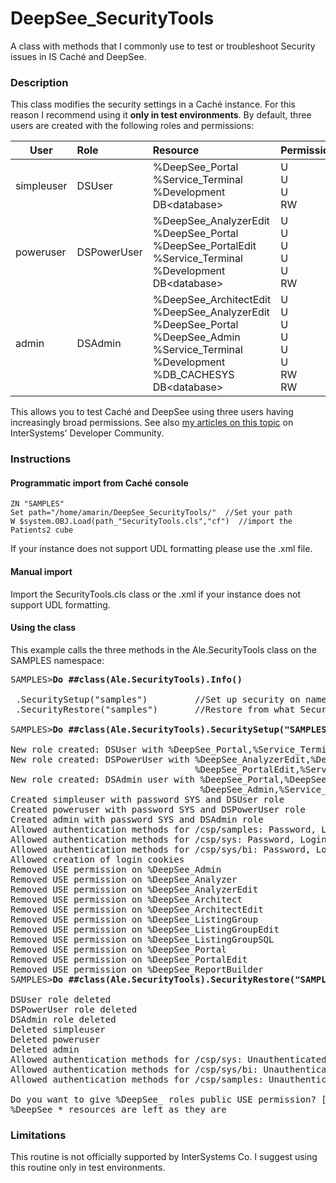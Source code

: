 # DeepSee_SecurityTools
A class with methods that I commonly use to test or troubleshoot Security issues in IS Caché and DeepSee.

### Description
This class modifies the security settings in a Caché instance. For this reason I recommend using it **only in test environments**. By default, three users are created with the following roles and permissions:  

| User        | Role        | Resource  | Permission   |
| ----------- |:----------- | :-------- | :----------- |
| simpleuser  | DSUser      | %DeepSee_Portal<br>%Service_Terminal<br>%Development<br>DB&lt;database> | U<br>U<br>U<br>RW |
| poweruser   | DSPowerUser | %DeepSee_AnalyzerEdit<br>%DeepSee_Portal<br>%DeepSee_PortalEdit<br>%Service_Terminal<br>%Development<br>DB&lt;database> | U<br>U<br>U<br>U<br>U<br>RW |
| admin       | DSAdmin     | %DeepSee_ArchitectEdit<br>%DeepSee_AnalyzerEdit<br>%DeepSee_Portal<br>%DeepSee_Admin<br>%Service_Terminal<br>%Development<br>%DB_CACHESYS<br>DB&lt;database> | U<br>U<br>U<br>U<br>U<br>U<br>RW<br>RW |

This allows you to test Caché and DeepSee using three users having increasingly broad permissions. See also [my articles on this topic](https://community.intersystems.com/post/deepsee-setting-security-part-1-5) on InterSystems' Developer Community.


<!--
### Content

![Alt Text](https://github.com/aless80/DeepSee_SecurityTools/blob/master/img/.png)           
-->

### Instructions
#### Programmatic import from Caché console
```
ZN "SAMPLES"
Set path="/home/amarin/DeepSee_SecurityTools/"  //Set your path
W $system.OBJ.Load(path_"SecurityTools.cls","cf")  //import the Patients2 cube
```
If your instance does not support UDL formatting please use the .xml file.

#### Manual import
Import the SecurityTools.cls class or the .xml if your instance does not support UDL formatting. 

#### Using the class
This example calls the three methods in the Ale.SecurityTools class on the SAMPLES namespace: 

<pre>
SAMPLES><b>Do ##class(Ale.SecurityTools).Info()</b>

 .SecuritySetup("samples")         //Set up security on namepsace
 .SecurityRestore("samples")       //Restore from what SecuritySetup did

SAMPLES><b>Do ##class(Ale.SecurityTools).SecuritySetup("SAMPLES")</b>

New role created: DSUser with %DeepSee_Portal,%Service_Terminal,%Development,%DB_SAMPLES
New role created: DSPowerUser with %DeepSee_AnalyzerEdit,%DeepSee_Portal,
                                   %DeepSee_PortalEdit,%Service_Terminal,%Development,%DB_SAMPLES
New role created: DSAdmin user with %DeepSee_Portal,%DeepSee_ArchitectEdit,%DeepSee_AnalyzerEdit,
                                    %DeepSee_Admin,%Service_Terminal,%Development,%DB_CACHESYS,%DB_SAMPLES
Created simpleuser with password SYS and DSUser role
Created poweruser with password SYS and DSPowerUser role
Created admin with password SYS and DSAdmin role
Allowed authentication methods for /csp/samples: Password, Login Cookie
Allowed authentication methods for /csp/sys: Password, Login Cookie
Allowed authentication methods for /csp/sys/bi: Password, Login Cookie
Allowed creation of login cookies
Removed USE permission on %DeepSee_Admin
Removed USE permission on %DeepSee_Analyzer
Removed USE permission on %DeepSee_AnalyzerEdit
Removed USE permission on %DeepSee_Architect
Removed USE permission on %DeepSee_ArchitectEdit
Removed USE permission on %DeepSee_ListingGroup
Removed USE permission on %DeepSee_ListingGroupEdit
Removed USE permission on %DeepSee_ListingGroupSQL
Removed USE permission on %DeepSee_Portal
Removed USE permission on %DeepSee_PortalEdit
Removed USE permission on %DeepSee_ReportBuilder
SAMPLES><b>Do ##class(Ale.SecurityTools).SecurityRestore("SAMPLES")</b>

DSUser role deleted
DSPowerUser role deleted
DSAdmin role deleted
Deleted simpleuser
Deleted poweruser
Deleted admin
Allowed authentication methods for /csp/sys: Unauthenticated
Allowed authentication methods for /csp/sys/bi: Unauthenticated
Allowed authentication methods for /csp/samples: Unauthenticated

Do you want to give %DeepSee_ roles public USE permission? [N] 
%DeepSee_* resources are left as they are
</pre>

### Limitations

This routine is not officially supported by InterSystems Co. I suggest using this routine only in test environments.
